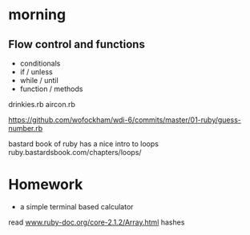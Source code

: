morning
========

Flow control and functions
---------------------------

* conditionals
* if / unless
* while / until
* function / methods

drinkies.rb
aircon.rb

https://github.com/wofockham/wdi-6/commits/master/01-ruby/guess-number.rb

bastard book of ruby has a nice intro to loops
ruby.bastardsbook.com/chapters/loops/


Homework
=========

* a simple terminal based calculator

read www.ruby-doc.org/core-2.1.2/Array.html
hashes

